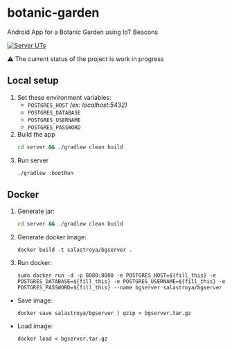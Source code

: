 # botanic-garden
Android App for a Botanic Garden using IoT Beacons

[![Server UTs](https://github.com/adrisalas/botanic-garden/actions/workflows/server-test.yml/badge.svg?branch=main)](https://github.com/adrisalas/botanic-garden/actions/workflows/server-test.yml)

⚠️ The current status of the project is work in progress

## Local setup

1. Set these environment variables:
    - `POSTGRES_HOST` _(ex: localhost:5432)_
    - `POSTGRES_DATABASE`
    - `POSTGRES_USERNAME`
    - `POSTGRES_PASSWORD`
2. Build the app
    ```sh
    cd server && ./gradlew clean build
    ```
3. Run server
    ```sh
    ./gradlew :bootRun
    ```

## Docker
1. Generate jar:
    ```sh
    cd server && ./gradlew clean build
    ```
2. Generate docker image:
    ```docker
    docker build -t salastroya/bgserver .
    ```
3. Run docker:
    ```docker
    sudo docker run -d -p 8080:8080 -e POSTGRES_HOST=${fill_this} -e POSTGRES_DATABASE=${fill_this} -e POSTGRES_USERNAME=${fill_this} -e POSTGRES_PASSWORD=${fill_this} --name bgserver salastroya/bgserver
    ```

- Save image:
    ```docker
    docker save salastroya/bgserver | gzip > bgserver.tar.gz
    ```

- Load image:
    ```docker
    docker load < bgserver.tar.gz
    ```
